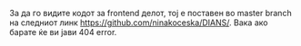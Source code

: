За да го видите кодот за frontend делот, тој е поставен во master branch на следниот линк https://github.com/ninakoceska/DIANS/. Вака ако барате ќе ви јави 404 error.
